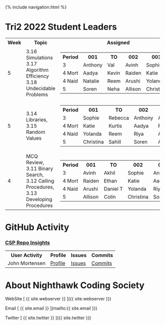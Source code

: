 {% include navigation.html %}


# Tri2 2022 Student Leaders
<table>
<tr>
<th>Week</th>
<th>Topic</th>
<th>Assigned</th>
</tr>

<tr>
<td>5</td>
<td>
3.16 Simulations 3.17 Algorithm Efficiency 3.18 Undecidable Problems
</td>
<td>
    <table>
       <tr>
        <th>Period</th>
        <th>001</th>
        <th>TO</th>
        <th>002</th>
        <th>003</th>
       </tr>
       <tr>
        <td>3</td>
        <td>Anthony</td>
        <td>Val</td>
        <td>Avinh</td>
        <td>Sophie</td>
       </tr>
       <tr>
        <td>4 Mort</td>
        <td>Aadya</td>
        <td>Kevin</td>
        <td>Raiden</td>
        <td>Katie</td>
      </tr>
       <tr>
        <td>4 Naid</td>
        <td>Natalie</td>        
        <td>Reem</td>
        <td>Arushi</td>
        <td>Yolanda</td>
       </tr>
       <tr>
        <td>5</td>
        <td>Soren</td>
        <td>Neha</td>
        <td>Allison</td>
        <td>Christina</td>
       </tr>
    </table>
</td>
</tr>  
    
<tr>
<td>5</td>
<td>
3.14 Libraries, 3.15 Random Values
</td>
<td>
    <table>
       <tr>
        <th>Period</th>
        <th>001</th>
        <th>TO</th>
        <th>002</th>
        <th>003</th>
       </tr>
       <tr>
        <td>3</td>
        <td>Sophie</td>
        <td>Rebecca</td>
        <td>Anthony</td>
        <td>Avinh</td>
       </tr>
       <tr>
        <td>4 Mort</td>
        <td>Katie</td>
        <td>Kurtis</td>
        <td>Aadya</td>
        <td>Raiden</td>
       </tr>
       <tr>
        <td>4 Naid</td>
        <td>Yolanda</td>
        <td>Reem</td>
        <td>Riya</td>        
        <td>Arushi</td>
       </tr>
       <tr>
        <td>5</td>
        <td>Christina</td>
        <td>Sahill</td>
        <td>Soren</td>
        <td>Allison</td>
       </tr>
    </table>
</td>
</tr>    
    
<tr>
<td>4</td>
<td>
MCQ Review, 3.11 Binary Search, 3.12 Calling Procedures, 3.13 Developing Procedures
</td>
<td>
    <table>
       <tr>
        <th>Period</th>
        <th>001</th>
        <th>TO</th>
        <th>002</th>
        <th>003</th>
       </tr>
       <tr>
        <td>3</td>
        <td>Avinh</td>
        <td>Akhil</td>
        <td>Sophie</td>
        <td>Anthony</td>
       </tr>
       <tr>
        <td>4 Mort</td>
        <td>Raiden</td>
        <td>Ethan</td>
        <td>Katie</td>
        <td>Aadya</td>
       </tr>
       <tr>
        <td>4 Naid</td>
        <td>Arushi</td>
        <td>Daniel T</td>
        <td>Yolanda</td>
        <td>Riya</td>
       </tr>
       <tr>
        <td>5</td>
        <td>Allison</td>
        <td>Colin</td>
        <td>Christina</td>
        <td>Soren</td>
       </tr>
    </table>
</td>
</tr>
</table>

# GitHub Activity
### <a href="https://github.com/nighthawkcoders/nighthawk_csp/graphs/contributors" target="_blank">CSP Repo Insights</a>
<table>
  <tr>
    <th>User Activity</th>
    <th>Profile</th>
    <th>Issues</th>
    <th>Commits</th>
  </tr>
  <tr>
    <td>John Mortensen</td>
    <td><a href="https://github.com/jm1021" target="_blank">Profile</a></td>
    <td><a href="https://github.com/nighthawkcoders/nighthawk_csp/issues?q=assignee%3Ajm1021" target="_blank">Issues</a></td>
    <td><a href="https://github.com/nighthawkcoders/nighthawk_csp/commits?author=jm1021" target="_blank">Commits</a></td>
  </tr>
</table>


# About Nighthawk Coding Society
WebSite [ {{ site.webserver }} ]({{ site.webserver }})

Email [ {{ site.email }} ](mailto:{{ site.email }})

Twitter [ {{ site.twitter }} ]({{ site.twitter }})




